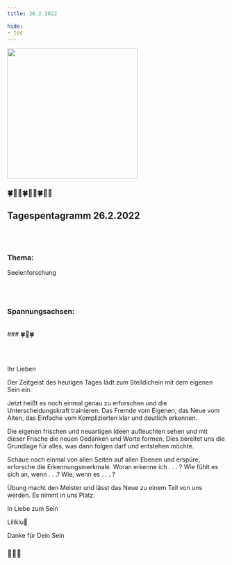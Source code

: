 ```yaml
---
title: 26.2.2022

hide:
- toc
---
```



<style>
img {
  width: 300px;
  max-width: 99%
}
</style>

![](../img/2022-02-26.png)

### 🍀🦋💚🍀🦋💚🍀🦋💚

## **Tagespentagramm 26.2.2022**
<br><br>
### **Thema:**
Seelenforschung

<br><br>
### **Spannungsachsen:**
<br>
### 🍀🌷🍀

<br><br>

Ihr Lieben

Der Zeitgeist des heutigen Tages lädt zum Stelldichein mit dem eigenen Sein ein.

Jetzt heißt es noch einmal genau zu erforschen und die Unterscheidungskraft trainieren. Das Fremde vom Eigenen, das Neue vom Alten, das Einfache vom Komplizierten klar und deutlich erkennen.

Die eigenen frischen und neuartigen Ideen aufleuchten sehen und mit dieser Frische die neuen Gedanken und Worte formen. Dies bereitet uns die Grundlage für alles, was dann folgen darf und entstehen möchte.

Schaue noch einmal von allen Seiten auf allen Ebenen und erspüre, erforsche die Erkennungsmerkmale. Woran erkenne ich . . . ? Wie fühlt es sich an, wenn . . .? Wie, wenn es .  . . ?

Übung macht den Meister und lässt das Neue zu einem Teil von uns werden. Es nimmt in uns Platz.

In Liebe zum Sein

Liliklu🦋

Danke für Dein Sein
### 🌷🍀💞
